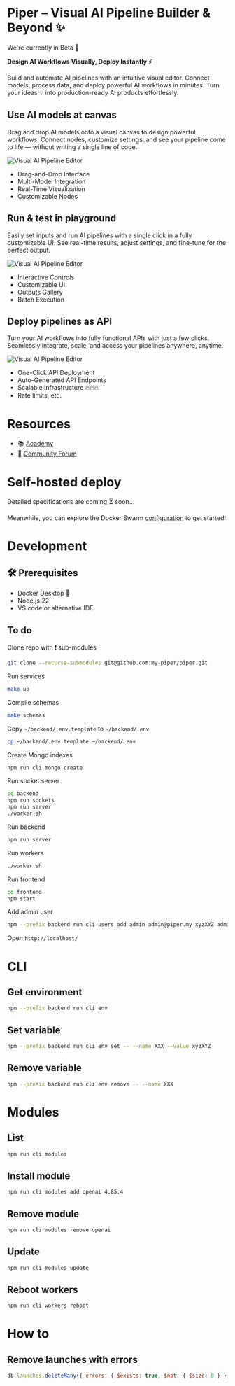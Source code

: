 # Piper – Visual AI Pipeline Builder & Beyond ✨

We're currently in Beta 🧪

**Design AI Workflows Visually, Deploy Instantly ⚡**

Build and automate AI pipelines with an intuitive visual editor.
Connect models, process data, and deploy powerful AI workflows in minutes.
Turn your ideas 💡 into production-ready AI products effortlessly.

## Use AI models at canvas

Drag and drop AI models onto a visual canvas to design powerful workflows. Connect nodes, customize settings, and see your pipeline come to life — without writing a single line of code.

![Visual AI Pipeline Editor](./assets/canvas.webp)

- Drag-and-Drop Interface
- Multi-Model Integration
- Real-Time Visualization
- Customizable Nodes

## Run & test in playground

Easily set inputs and run AI pipelines with a single click in a fully customizable UI. See real-time results, adjust settings, and fine-tune for the perfect output.

![Visual AI Pipeline Editor](./assets/playground.webp)

- Interactive Controls
- Customizable UI
- Outputs Gallery
- Batch Execution

## Deploy pipelines as API

Turn your AI workflows into fully functional APIs with just a few clicks. Seamlessly integrate, scale, and access your pipelines anywhere, anytime.

![Visual AI Pipeline Editor](./assets/api.webp)

- One-Click API Deployment
- Auto-Generated API Endpoints
- Scalable Infrastructure 🔥🔥🔥
- Rate limits, etc.

# Resources

- 📚 [Academy](https://huggingface.co/spaces/PiperMy/Academy)
- 👥 [Community Forum](https://github.com/my-piper/piper/discussions)

# Self-hosted deploy

Detailed specifications are coming ⏳ soon...

Meanwhile, you can explore the Docker Swarm [configuration](https://github.com/my-piper/piper-swarm) to get started!

# Development

## 🛠️ Prerequisites

- Docker Desktop 🐳
- Node.js 22
- VS code or alternative IDE

## To do

Clone repo with ❗️ sub-modules

```bash
git clone --recurse-submodules git@github.com:my-piper/piper.git
```

Run services

```bash
make up
```

Compile schemas

```bash
make schemas
```

Copy `~/backend/.env.template` to `~/backend/.env`

```bash
cp ~/backend/.env.template ~/backend/.env
```

Create Mongo indexes

```bash
npm run cli mongo create
```

Run socket server

```bash
cd backend
npm run sockets
npm run server
./worker.sh
```

Run backend

```bash
npm run server
```

Run workers

```bash
./worker.sh
```

Run frontend

```bash
cd frontend
npm start
```

Add admin user

```bash
npm --prefix backend run cli users add admin admin@piper.my xyzXYZ admin
```

Open `http://localhost/`

# CLI

## Get environment

```bash
npm --prefix backend run cli env
```

## Set variable

```bash
npm --prefix backend run cli env set -- --name XXX --value xyzXYZ
```

## Remove variable

```bash
npm --prefix backend run cli env remove -- --name XXX
```

# Modules

## List

```bash
npm run cli modules
```

## Install module

```bash
npm run cli modules add openai 4.85.4
```

## Remove module

```bash
npm run cli modules remove openai
```

## Update

```bash
npm run cli modules update
```

## Reboot workers

```bash
npm run cli workers reboot
```

# How to

## Remove launches with errors

```js
db.launches.deleteMany({ errors: { $exists: true, $not: { $size: 0 } } });
```
